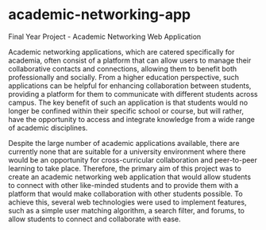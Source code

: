 # academic-networking-app
Final Year Project - Academic Networking Web Application

Academic networking applications, which are catered specifically for academia, often
consist of a platform that can allow users to manage their collaborative contacts and
connections, allowing them to benefit both professionally and socially. From a higher
education perspective, such applications can be helpful for enhancing collaboration
between students, providing a platform for them to communicate with different students
across campus. The key benefit of such an application is that students would no longer
be confined within their specific school or course, but will rather, have the opportunity
to access and integrate knowledge from a wide range of academic disciplines.

Despite the large number of academic applications available, there are currently none
that are suitable for a university environment where there would be an opportunity for
cross-curricular collaboration and peer-to-peer learning to take place. Therefore, the
primary aim of this project was to create an academic networking web application that
would allow students to connect with other like-minded students and to provide them
with a platform that would make collaboration with other students possible. To achieve
this, several web technologies were used to implement features, such as a simple user
matching algorithm, a search filter, and forums, to allow students to connect and
collaborate with ease. 
